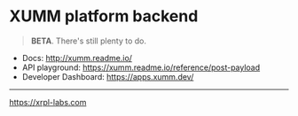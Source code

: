 # XUMM platform backend

> **BETA**. There's still plenty to do.


 - Docs: http://xumm.readme.io/
 - API playground: https://xumm.readme.io/reference/post-payload
 - Developer Dashboard: https://apps.xumm.dev/

---

https://xrpl-labs.com
